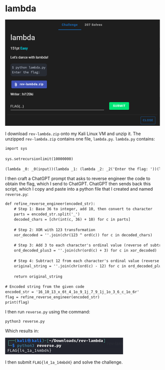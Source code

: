 # lambda
![](../images/lambda-part-1.png)

I download `rev-lambda.zip` onto my Kali Linux VM and unzip it. The unzipped `rev-lambda.zip` contains one file, `lambda.py`. `lambda.py` contains:

```txt
import sys

sys.setrecursionlimit(10000000)

(lambda _0: _0(input))(lambda _1: (lambda _2: _2('Enter the flag: '))(lambda _3: (lambda _4: _4(_1(_3)))(lambda _5: (lambda _6: _6(''.join))(lambda _7: (lambda _8: _8(lambda _9: _7((chr(ord(c) + 12) for c in _9))))(lambda _10: (lambda _11: _11(''.join))(lambda _12: (lambda _13: _13((chr(ord(c) - 3) for c in _10(_5))))(lambda _14: (lambda _15: _15(_12(_14)))(lambda _16: (lambda _17: _17(''.join))(lambda _18: (lambda _19: _19(lambda _20: _18((chr(123 ^ ord(c)) for c in _20))))(lambda _21: (lambda _22: _22(''.join))(lambda _23: (lambda _24: _24((_21(c) for c in _16)))(lambda _25: (lambda _26: _26(_23(_25)))(lambda _27: (lambda _28: _28('16_10_13_x_6t_4_1o_9_1j_7_9_1j_1o_3_6_c_1o_6r'))(lambda _29: (lambda _30: _30(''.join))(lambda _31: (lambda _32: _32((chr(int(c,36) + 10) for c in _29.split('_'))))(lambda _33: (lambda _34: _34(_31(_33)))(lambda _35: (lambda _36: _36(lambda _37: lambda _38: _37 == _38))(lambda _39: (lambda _40: _40(print))(lambda _41: (lambda _42: _42(_39))(lambda _43: (lambda _44: _44(_27))(lambda _45: (lambda _46: _46(_43(_45)))(lambda _47: (lambda _48: _48(_35))(lambda _49: (lambda _50: _50(_47(_49)))(lambda _51: (lambda _52: _52('Correct FLAG!'))(lambda _53: (lambda _54: _54('Incorrect'))(lambda _55: (lambda _56: _56(_41(_53 if _51 else _55)))(lambda _57: lambda _58: _58)))))))))))))))))))))))))))
```

I then craft a ChatGPT prompt that asks to reverse engineer the code to obtain the flag, which I send to ChatGPT. ChatGPT then sends back this script, which I copy and paste into a python file that I created and named `reverse.py`: 

```txt
def refine_reverse_engineer(encoded_str):
    # Step 1: Base 36 to integer, add 10, then convert to character
    parts = encoded_str.split('_')
    decoded_chars = [chr(int(c, 36) + 10) for c in parts]
    
    # Step 2: XOR with 123 transformation
    xor_decoded = ''.join(chr(123 ^ ord(c)) for c in decoded_chars)
    
    # Step 3: Add 3 to each character's ordinal value (reverse of subtract 3)
    ord_decoded_plus3 = ''.join(chr(ord(c) + 3) for c in xor_decoded)
    
    # Step 4: Subtract 12 from each character's ordinal value (reverse of add 12)
    original_string = ''.join(chr(ord(c) - 12) for c in ord_decoded_plus3)
    
    return original_string

# Encoded string from the given code
encoded_str = '16_10_13_x_6t_4_1o_9_1j_7_9_1j_1o_3_6_c_1o_6r'
flag = refine_reverse_engineer(encoded_str)
print(flag)
```

I then run `reverse.py` using the command:

```txt
python3 reverse.py
```

Which results in:

![](../images/lambda-part-4.png)

I then submit `FLAG{l4_1a_14mbd4}` and solve the challenge.



